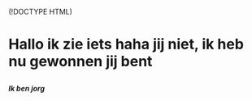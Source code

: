 (!DOCTYPE HTML)

<html>
  <head>
    <title> Yodieyo gang gang </title>
  </head>
  
  <body>
  
  <h1><p>Hallo ik zie iets haha jij niet, ik heb nu gewonnen jij bent</h1></p>
  <!--regel commentaar-->
  <h5><i>Ik ben jorg</i></h5>
  <!--regel commentaar-->

  </body>
</html>
